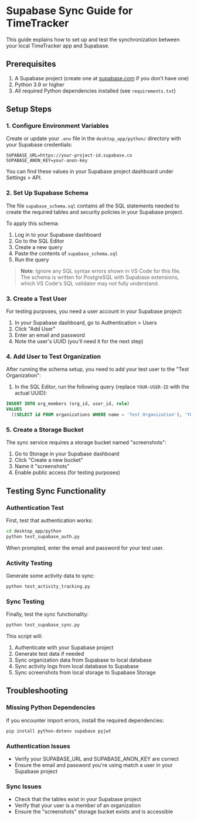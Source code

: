 # Supabase Sync Guide for TimeTracker

This guide explains how to set up and test the synchronization between your local TimeTracker app and Supabase.

## Prerequisites

1. A Supabase project (create one at [supabase.com](https://supabase.com) if you don't have one)
2. Python 3.9 or higher
3. All required Python dependencies installed (see `requirements.txt`)

## Setup Steps

### 1. Configure Environment Variables

Create or update your `.env` file in the `desktop_app/python/` directory with your Supabase credentials:

```
SUPABASE_URL=https://your-project-id.supabase.co
SUPABASE_ANON_KEY=your-anon-key
```

You can find these values in your Supabase project dashboard under Settings > API.

### 2. Set Up Supabase Schema

The file `supabase_schema.sql` contains all the SQL statements needed to create the required tables and security policies in your Supabase project.

To apply this schema:

1. Log in to your Supabase dashboard
2. Go to the SQL Editor
3. Create a new query
4. Paste the contents of `supabase_schema.sql`
5. Run the query

> **Note**: Ignore any SQL syntax errors shown in VS Code for this file. The schema is written for PostgreSQL with Supabase extensions, which VS Code's SQL validator may not fully understand.

### 3. Create a Test User

For testing purposes, you need a user account in your Supabase project:

1. In your Supabase dashboard, go to Authentication > Users
2. Click "Add User"
3. Enter an email and password
4. Note the user's UUID (you'll need it for the next step)

### 4. Add User to Test Organization

After running the schema setup, you need to add your test user to the "Test Organization":

1. In the SQL Editor, run the following query (replace `YOUR-USER-ID` with the actual UUID):

```sql
INSERT INTO org_members (org_id, user_id, role)
VALUES 
  ((SELECT id FROM organizations WHERE name = 'Test Organization'), 'YOUR-USER-ID', 'admin');
```

### 5. Create a Storage Bucket

The sync service requires a storage bucket named "screenshots":

1. Go to Storage in your Supabase dashboard
2. Click "Create a new bucket"
3. Name it "screenshots"
4. Enable public access (for testing purposes)

## Testing Sync Functionality

### Authentication Test

First, test that authentication works:

```bash
cd desktop_app/python
python test_supabase_auth.py
```

When prompted, enter the email and password for your test user.

### Activity Testing

Generate some activity data to sync:

```bash
python test_activity_tracking.py
```

### Sync Testing

Finally, test the sync functionality:

```bash
python test_supabase_sync.py
```

This script will:
1. Authenticate with your Supabase project
2. Generate test data if needed
3. Sync organization data from Supabase to local database
4. Sync activity logs from local database to Supabase
5. Sync screenshots from local storage to Supabase Storage

## Troubleshooting

### Missing Python Dependencies

If you encounter import errors, install the required dependencies:

```bash
pip install python-dotenv supabase pyjwt
```

### Authentication Issues

- Verify your SUPABASE_URL and SUPABASE_ANON_KEY are correct
- Ensure the email and password you're using match a user in your Supabase project

### Sync Issues

- Check that the tables exist in your Supabase project
- Verify that your user is a member of an organization
- Ensure the "screenshots" storage bucket exists and is accessible
